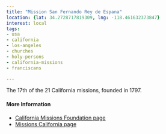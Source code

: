 ```yaml
---
title: "Mission San Fernando Rey de Espana"
location: {lat: 34.2728717819309, lng: -118.461632373847}
interest: local
tags:
- usa
- california
- los-angeles
- churches
- holy-persons
- california-missions
- franciscans

---
```



The 17th of the 21 California missions, founded in 1797.

#### More Information

* [California Missions Foundation page](https://californiamissionsfoundation.org/mission-san-fernando/)
* [Missions California page](https://www.missionscalifornia.com/missions/san-fernando-rey-de-espana/)






